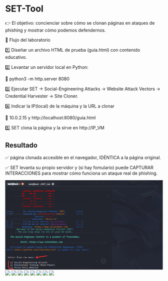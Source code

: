 # SET-Tool

👉 El objetivo: concienciar sobre cómo se clonan páginas en ataques de phishing y mostrar cómo podemos defendernos.

🔹 Flujo del laboratorio

 1️⃣ Diseñar un archivo HTML de prueba (guia.html) con contenido educativo.
 
 2️⃣ Levantar un servidor local en Python:
 
 🔸 python3 -m http.server 8080
 
 3️⃣ Ejecutar SET → Social-Engineering Attacks → Website Attack Vectors → Credential Harvester → Site Cloner.
 
 4️⃣ Indicar la IP(local) de la máquina y la URL a clonar
 
 🔸 10.0.2.15 y http://localhost:8080/guia.html
 
 5️⃣ SET clona la página y la sirve en http://IP_VM
 

## Resultado

 ✅ página clonada accesible en el navegador, IDÉNTICA a la página original.
 
 ✅ SET levanta su propio servidor y (si hay fomulario) puede CAPTURAR INTERACCIONES para mostrar cómo funciona un ataque real de phishing.
 
<img src="/captures/0-set.png">

<img src="1-set.png">

<img src="2-set.png">

<img src="3-set.png">

<img src="4-set.png">

<img src="5-set.png">

<img src="6-set.png">

<img src="7-set.png">

<img src="webclonada.png">
